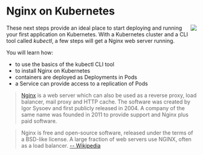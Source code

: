 # Nginx on Kubernetes #

<img align="right" src="/javajon/courses/kubernetes-applications/nginx/assets/nginx.png">

These next steps provide an ideal place to start deploying and running your first application on Kubernetes. With a Kubernetes cluster and a CLI tool called _kubectl_, a few steps will get a Nginx web server running.

You will learn how:

- to use the basics of the kubectl CLI tool
- to install Nginx on Kubernetes
- containers are deployed as Deployments in Pods
- a Service can provide access to a replication of Pods

> [Nginx](https://www.nginx.com) is a web server which can also be used as a reverse proxy, load balancer, mail proxy and HTTP cache. The software was created by Igor Sysoev and first publicly released in 2004. A company of the same name was founded in 2011 to provide support and Nginx plus paid software.

> Nginx is free and open-source software, released under the terms of a BSD-like license. A large fraction of web servers use NGINX, often as a load balancer. [-- Wikipedia](https://en.wikipedia.org/wiki/Nginx)